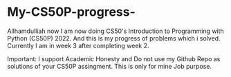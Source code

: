 # My-CS50P-progress-
Allhamdulliah now I am now doing CS50's Introduction to Programming with Python (CS50P) 2022. And this is my progress of problems which i solved.
Currently I am in week 3 after completing week 2.

Important:
I support Academic Honesty and Do not use my Github Repo as solutions of your CS50P assingment. This is only for mine Job purpose.
